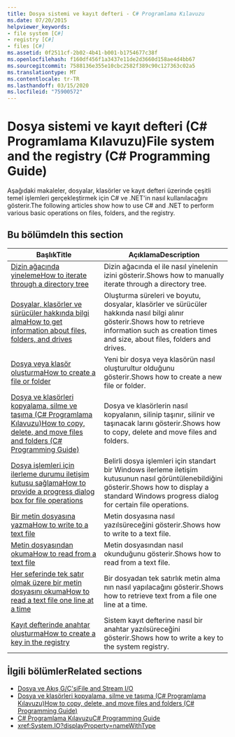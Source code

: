 ```yaml
---
title: Dosya sistemi ve kayıt defteri - C# Programlama Kılavuzu
ms.date: 07/20/2015
helpviewer_keywords:
- file system [C#]
- registry [C#]
- files [C#]
ms.assetid: 0f2511cf-2b02-4b41-b001-b1754677c38f
ms.openlocfilehash: f160df456f1a3437e11de2d3660d158ae4d4bb67
ms.sourcegitcommit: 7588136e355e10cbc2582f389c90c127363c02a5
ms.translationtype: MT
ms.contentlocale: tr-TR
ms.lasthandoff: 03/15/2020
ms.locfileid: "75900572"
---
```

# <a name="file-system-and-the-registry-c-programming-guide"></a><span data-ttu-id="da8ca-102">Dosya sistemi ve kayıt defteri (C# Programlama Kılavuzu)</span><span class="sxs-lookup"><span data-stu-id="da8ca-102">File system and the registry (C# Programming Guide)</span></span>

<span data-ttu-id="da8ca-103">Aşağıdaki makaleler, dosyalar, klasörler ve kayıt defteri üzerinde çeşitli temel işlemleri gerçekleştirmek için C# ve .NET'in nasıl kullanılacağını gösterir.</span><span class="sxs-lookup"><span data-stu-id="da8ca-103">The following articles show how to use C# and .NET to perform various basic operations on files, folders, and the registry.</span></span>

## <a name="in-this-section"></a><span data-ttu-id="da8ca-104">Bu bölümde</span><span class="sxs-lookup"><span data-stu-id="da8ca-104">In this section</span></span>

|<span data-ttu-id="da8ca-105">**Başlık**</span><span class="sxs-lookup"><span data-stu-id="da8ca-105">**Title**</span></span>|<span data-ttu-id="da8ca-106">**Açıklama**</span><span class="sxs-lookup"><span data-stu-id="da8ca-106">**Description**</span></span>|
|---------------|---------------------|
|[<span data-ttu-id="da8ca-107">Dizin ağacında yineleme</span><span class="sxs-lookup"><span data-stu-id="da8ca-107">How to iterate through a directory tree</span></span>](how-to-iterate-through-a-directory-tree.md)|<span data-ttu-id="da8ca-108">Dizin ağacında el ile nasıl yinelenin izini gösterir.</span><span class="sxs-lookup"><span data-stu-id="da8ca-108">Shows how to manually iterate through a directory tree.</span></span>|
|[<span data-ttu-id="da8ca-109">Dosyalar, klasörler ve sürücüler hakkında bilgi alma</span><span class="sxs-lookup"><span data-stu-id="da8ca-109">How to get information about files, folders, and drives</span></span>](how-to-get-information-about-files-folders-and-drives.md)|<span data-ttu-id="da8ca-110">Oluşturma süreleri ve boyutu, dosyalar, klasörler ve sürücüler hakkında nasıl bilgi alınır gösterir.</span><span class="sxs-lookup"><span data-stu-id="da8ca-110">Shows how to retrieve information such as creation times and size, about files, folders and drives.</span></span>|
|[<span data-ttu-id="da8ca-111">Dosya veya klasör oluşturma</span><span class="sxs-lookup"><span data-stu-id="da8ca-111">How to create a file or folder</span></span>](how-to-create-a-file-or-folder.md)|<span data-ttu-id="da8ca-112">Yeni bir dosya veya klasörün nasıl oluşturultur olduğunu gösterir.</span><span class="sxs-lookup"><span data-stu-id="da8ca-112">Shows how to create a new file or folder.</span></span>|
|[<span data-ttu-id="da8ca-113">Dosya ve klasörleri kopyalama, silme ve taşıma (C# Programlama Kılavuzu)</span><span class="sxs-lookup"><span data-stu-id="da8ca-113">How to copy, delete, and move files and folders (C# Programming Guide)</span></span>](how-to-copy-delete-and-move-files-and-folders.md)|<span data-ttu-id="da8ca-114">Dosya ve klasörlerin nasıl kopyalanın, silinip taşınır, silinir ve taşınacak larını gösterir.</span><span class="sxs-lookup"><span data-stu-id="da8ca-114">Shows how to copy, delete and move files and folders.</span></span>|
|[<span data-ttu-id="da8ca-115">Dosya işlemleri için ilerleme durumu iletişim kutusu sağlama</span><span class="sxs-lookup"><span data-stu-id="da8ca-115">How to provide a progress dialog box for file operations</span></span>](how-to-provide-a-progress-dialog-box-for-file-operations.md)|<span data-ttu-id="da8ca-116">Belirli dosya işlemleri için standart bir Windows ilerleme iletişim kutusunun nasıl görüntülenebildiğini gösterir.</span><span class="sxs-lookup"><span data-stu-id="da8ca-116">Shows how to display a standard Windows progress dialog for certain file operations.</span></span>|
|[<span data-ttu-id="da8ca-117">Bir metin dosyasına yazma</span><span class="sxs-lookup"><span data-stu-id="da8ca-117">How to write to a text file</span></span>](how-to-write-to-a-text-file.md)|<span data-ttu-id="da8ca-118">Metin dosyasına nasıl yazılsüreceğini gösterir.</span><span class="sxs-lookup"><span data-stu-id="da8ca-118">Shows how to write to a text file.</span></span>|
|[<span data-ttu-id="da8ca-119">Metin dosyasından okuma</span><span class="sxs-lookup"><span data-stu-id="da8ca-119">How to read from a text file</span></span>](how-to-read-from-a-text-file.md)|<span data-ttu-id="da8ca-120">Metin dosyasından nasıl okunduğunu gösterir.</span><span class="sxs-lookup"><span data-stu-id="da8ca-120">Shows how to read from a text file.</span></span>|
|[<span data-ttu-id="da8ca-121">Her seferinde tek satır olmak üzere bir metin dosyasını okuma</span><span class="sxs-lookup"><span data-stu-id="da8ca-121">How to read a text file one line at a time</span></span>](how-to-read-a-text-file-one-line-at-a-time.md)|<span data-ttu-id="da8ca-122">Bir dosyadan tek satırlık metin alma nın nasıl yapılacağını gösterir.</span><span class="sxs-lookup"><span data-stu-id="da8ca-122">Shows how to retrieve text from a file one line at a time.</span></span>|
|[<span data-ttu-id="da8ca-123">Kayıt defterinde anahtar oluşturma</span><span class="sxs-lookup"><span data-stu-id="da8ca-123">How to create a key in the registry</span></span>](how-to-create-a-key-in-the-registry.md)|<span data-ttu-id="da8ca-124">Sistem kayıt defterine nasıl bir anahtar yazılsüreceğini gösterir.</span><span class="sxs-lookup"><span data-stu-id="da8ca-124">Shows how to write a key to the system registry.</span></span>|

## <a name="related-sections"></a><span data-ttu-id="da8ca-125">İlgili bölümler</span><span class="sxs-lookup"><span data-stu-id="da8ca-125">Related sections</span></span>

- [<span data-ttu-id="da8ca-126">Dosya ve Akış G/Ç'si</span><span class="sxs-lookup"><span data-stu-id="da8ca-126">File and Stream I/O</span></span>](../../../standard/io/index.md)
- [<span data-ttu-id="da8ca-127">Dosya ve klasörleri kopyalama, silme ve taşıma (C# Programlama Kılavuzu)</span><span class="sxs-lookup"><span data-stu-id="da8ca-127">How to copy, delete, and move files and folders (C# Programming Guide)</span></span>](how-to-copy-delete-and-move-files-and-folders.md)
- [<span data-ttu-id="da8ca-128">C# Programlama Kılavuzu</span><span class="sxs-lookup"><span data-stu-id="da8ca-128">C# Programming Guide</span></span>](../index.md)
- <xref:System.IO?displayProperty=nameWithType>
